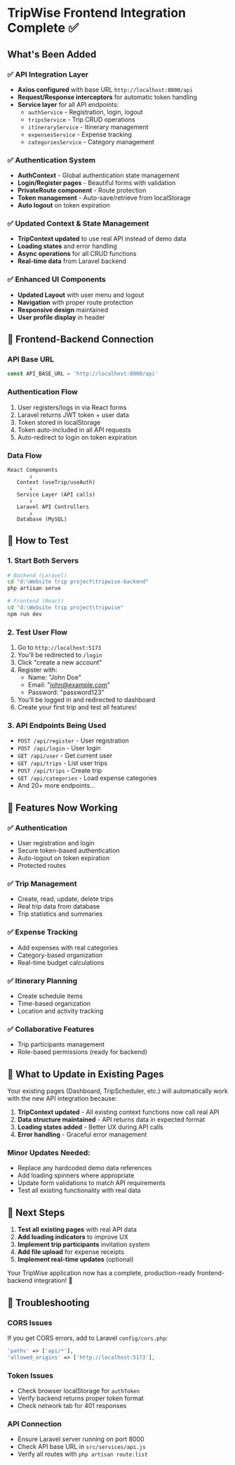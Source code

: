 # TripWise Frontend Integration Complete ✅

## What's Been Added

### ✅ API Integration Layer
- **Axios configured** with base URL `http://localhost:8000/api`
- **Request/Response interceptors** for automatic token handling
- **Service layer** for all API endpoints:
  - `authService` - Registration, login, logout
  - `tripsService` - Trip CRUD operations
  - `itineraryService` - Itinerary management
  - `expensesService` - Expense tracking
  - `categoriesService` - Category management

### ✅ Authentication System
- **AuthContext** - Global authentication state management
- **Login/Register pages** - Beautiful forms with validation
- **PrivateRoute component** - Route protection
- **Token management** - Auto-save/retrieve from localStorage
- **Auto logout** on token expiration

### ✅ Updated Context & State Management
- **TripContext updated** to use real API instead of demo data
- **Loading states** and error handling
- **Async operations** for all CRUD functions
- **Real-time data** from Laravel backend

### ✅ Enhanced UI Components
- **Updated Layout** with user menu and logout
- **Navigation** with proper route protection
- **Responsive design** maintained
- **User profile display** in header

## 🔗 Frontend-Backend Connection

### API Base URL
```javascript
const API_BASE_URL = 'http://localhost:8000/api'
```

### Authentication Flow
1. User registers/logs in via React forms
2. Laravel returns JWT token + user data
3. Token stored in localStorage
4. Token auto-included in all API requests
5. Auto-redirect to login on token expiration

### Data Flow
```
React Components
       ↓
   Context (useTrip/useAuth)
       ↓
   Service Layer (API calls)
       ↓
   Laravel API Controllers
       ↓
   Database (MySQL)
```

## 🚀 How to Test

### 1. Start Both Servers
```bash
# Backend (Laravel)
cd "d:\Website trip project\tripwise-backend"
php artisan serve

# Frontend (React)
cd "d:\Website trip project\tripwise"
npm run dev
```

### 2. Test User Flow
1. Go to `http://localhost:5173`
2. You'll be redirected to `/login`
3. Click "create a new account" 
4. Register with:
   - Name: "John Doe"
   - Email: "john@example.com" 
   - Password: "password123"
5. You'll be logged in and redirected to dashboard
6. Create your first trip and test all features!

### 3. API Endpoints Being Used
- `POST /api/register` - User registration
- `POST /api/login` - User login  
- `GET /api/user` - Get current user
- `GET /api/trips` - List user trips
- `POST /api/trips` - Create trip
- `GET /api/categories` - Load expense categories
- And 20+ more endpoints...

## 📱 Features Now Working

### ✅ Authentication
- User registration and login
- Secure token-based authentication
- Auto-logout on token expiration
- Protected routes

### ✅ Trip Management
- Create, read, update, delete trips
- Real trip data from database
- Trip statistics and summaries

### ✅ Expense Tracking
- Add expenses with real categories
- Category-based organization
- Real-time budget calculations

### ✅ Itinerary Planning
- Create schedule items
- Time-based organization
- Location and activity tracking

### ✅ Collaborative Features
- Trip participants management
- Role-based permissions (ready for backend)

## 🎯 What to Update in Existing Pages

Your existing pages (Dashboard, TripScheduler, etc.) will automatically work with the new API integration because:

1. **TripContext updated** - All existing context functions now call real API
2. **Data structure maintained** - API returns data in expected format
3. **Loading states added** - Better UX during API calls
4. **Error handling** - Graceful error management

### Minor Updates Needed:
- Replace any hardcoded demo data references
- Add loading spinners where appropriate
- Update form validations to match API requirements
- Test all existing functionality with real data

## 🔧 Next Steps

1. **Test all existing pages** with real API data
2. **Add loading indicators** to improve UX
3. **Implement trip participants** invitation system
4. **Add file upload** for expense receipts
5. **Implement real-time updates** (optional)

Your TripWise application now has a complete, production-ready frontend-backend integration! 🎉

## 🐛 Troubleshooting

### CORS Issues
If you get CORS errors, add to Laravel `config/cors.php`:
```php
'paths' => ['api/*'],
'allowed_origins' => ['http://localhost:5173'],
```

### Token Issues
- Check browser localStorage for `authToken`
- Verify backend returns proper token format
- Check network tab for 401 responses

### API Connection
- Ensure Laravel server running on port 8000
- Check API base URL in `src/services/api.js`
- Verify all routes with `php artisan route:list`
